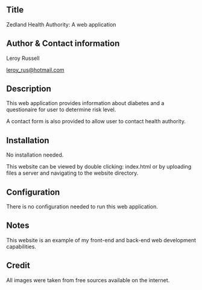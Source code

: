 Title
-----------
Zedland Health Authority: A web application

Author & Contact information
-----------
Leroy Russell 

leroy_rus@hotmail.com

Description
-----------
This web application provides information about diabetes and a questionaire for user to determine risk level.

A contact form is also provided to allow user to contact health authority.

Installation
------------
No installation needed.

This website can be viewed by double clicking: index.html 
or by uploading files a server and navigating to the website directory.

Configuration
-------------
There is no configuration needed to run this web application.

Notes
-----
This website is an example of my front-end and back-end web development capabilities. 

Credit
------
All images were taken from free sources available on the internet.
